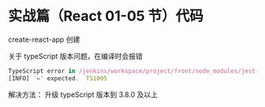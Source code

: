 # 实战篇（React 01-05 节）代码

create-react-app 创建

关于 typeScript 版本问题，在编译时会报错

```js
TypeScript error in /jenkins/workspace/project/front/node_modules/jest-diff/build/diffLines.d.ts(8,13):
[INFO] '=' expected.  TS1005
```

解决方法： 升级 typeScript 版本到 3.8.0 及以上
